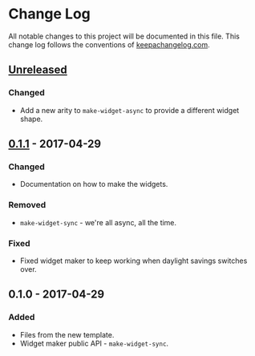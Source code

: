 # Change Log
All notable changes to this project will be documented in this file. This change log follows the conventions of [keepachangelog.com](http://keepachangelog.com/).

## [Unreleased]
### Changed
- Add a new arity to `make-widget-async` to provide a different widget shape.

## [0.1.1] - 2017-04-29
### Changed
- Documentation on how to make the widgets.

### Removed
- `make-widget-sync` - we're all async, all the time.

### Fixed
- Fixed widget maker to keep working when daylight savings switches over.

## 0.1.0 - 2017-04-29
### Added
- Files from the new template.
- Widget maker public API - `make-widget-sync`.

[Unreleased]: https://github.com/your-name/user-worker/compare/0.1.1...HEAD
[0.1.1]: https://github.com/your-name/user-worker/compare/0.1.0...0.1.1
